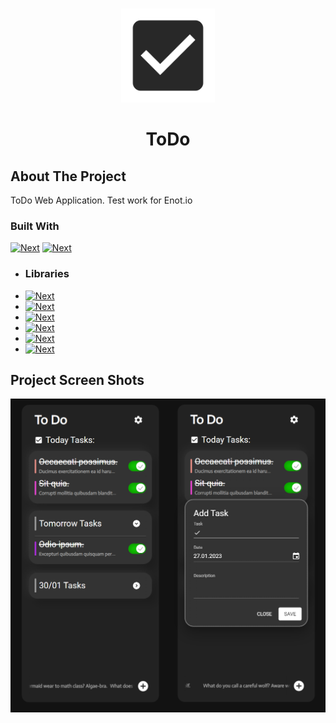<!-- Improved compatibility of back to top link: See: https://github.com/othneildrew/Best-README-Template/pull/73 -->
<a name="readme-top"></a>


<!-- PROJECT LOGO -->
<br />
<div align="center">
  <a href="https://github.com/anruvim/wise">
    <img src="images/icon.png" alt="Logo" width="150" height="150">
  </a>

<h1 align="center">ToDo</h3>
</div>

<!-- ABOUT THE PROJECT -->
## About The Project

ToDo Web Application. Test work for Enot.io


### Built With
[![Next][React]][React-url]
[![Next][Typescript]][Typescript-url]
* ### Libraries 
* [![Next][Mui]][Mui-url]
* [![Next][Query]][Query-url]
* [![Next][Form]][Form-url]
* [![Next][Yup]][Yup-url]
* [![Next][Faker]][Faker-url]
* [![Next][Marquee]][Marquee-url]


<!-- ABOUT THE PROJECT -->
## Project Screen Shots

![Product Name Screen Shot][product-screenshot1]



<!-- MARKDOWN LINKS & IMAGES -->
<!-- https://www.markdownguide.org/basic-syntax/#reference-style-links -->
[product-screenshot1]: images/TODO1.png

[Marquee]: https://img.shields.io/badge/React%20FAST%20Marquee-20232A?style=for-the-badge
[Marquee-url]: https://www.react-fast-marquee.com/
[Faker]: https://img.shields.io/badge/Faker-20232A?style=for-the-badge
[Faker-url]: https://fakerjs.dev/
[Yup]: https://img.shields.io/badge/YUP-20232A?style=for-the-badge
[Yup-url]: https://www.npmjs.com/package/yup
[Form]: https://img.shields.io/badge/React%20Hook%20Form-20232A?style=for-the-badge&logo=React%20Hook%20Form&logoColor=white
[Form-url]: https://react-hook-form.com/
[Mui]: https://img.shields.io/badge/Material%20UI-20232A?style=for-the-badge&logo=MUI&logoColor=white
[Mui-url]: https://mui.com/
[Query]: https://img.shields.io/badge/React%20Query-20232A?style=for-the-badge&logo=ReactQuery&logoColor=white
[Query-url]: https://tanstack.com/
[React]: https://img.shields.io/badge/React%20JS-20232A?style=for-the-badge&logo=React&logoColor=white
[React-url]: https://reactjs.org/
[Typescript]: https://img.shields.io/badge/Typescript-20232A?style=for-the-badge&logo=Typescript&logoColor=white
[Typescript-url]: https://www.typescriptlang.org/
